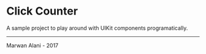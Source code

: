 # Click Counter
  
A sample project to play around with UIKit components programatically.
  
-----
  
Marwan Alani - 2017
